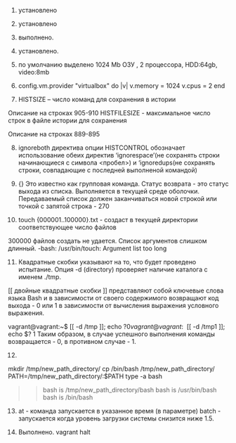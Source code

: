 1.	установлено
2.	установлено
3.	выполнено.
4.	установлено.

5. по умолчанию выделено 1024 Mb ОЗУ , 2 процессора, HDD:64gb, video:8mb

6. config.vm.provider "virtualbox" do |v|
  v.memory = 1024
  v.cpus = 2
end
7. HISTSIZE – число команд для сохранения в истории

Описание на строках 905-910
HISTFILESIZE - максимальное число строк в файле истории для сохранения

Описание на строках 889-895

8. ignoreboth  директива опции HISTCONTROL обозначает  использование обеих директив ‘ignorespace’(не сохранять строки начинающиеся с символа <пробел>) и ‘ignoredups(не сохранять строки, совпадающие с последней выполненой командой)
9. {} Это известно как групповая команда. Статус возврата - это статус выхода из списка.
Выполняется в текущей среде оболочки. Передаваемый список должен заканчиваться новой строкой или точкой с запятой
строка - 270

10.  touch {000001..100000}.txt - создаст в текущей директории соответствующее число файлов

300000 файлов создать не удается. Список аргументов слишком длинный.
 -bash: /usr/bin/touch: Argument list too long

11.  Квадратные скобки указывают на то, что будет проведено испытание. Опция  -d (directory) проверяет наличие каталога с именем ./tmp. 

[[ двойные квадратные скобки ]] представляют собой ключевые слова языка Bash и в зависимости от своего содержимого возвращают код выхода - 0 или 1 в зависимости от вычисления выражения условного выражения.

vagrant@vagrant:~$ [[ -d /tmp ]]; echo $?
0
vagrant@vagrant:~$ [[ -d /tmp1 ]]; echo $?
1
Таким образом, в случае успешного выполнения команды возвращается - 0,  в противном случае - 1.

12.
mkdir /tmp/new_path_directory/
cp /bin/bash /tmp/new_path_directory/
PATH=/tmp/new_path_directory/:$PATH
type -a bash
>>bash is /tmp/new_path_directory/bash
     bash is /usr/bin/bash
     bash is /bin/bash
13. at - команда запускается в указанное время (в параметре)
    batch - запускается когда уровень загрузки системы снизится ниже 1.5.

14. Выполнено. 
vagrant halt
